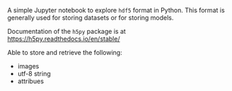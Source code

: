 A simple Jupyter notebook to explore `hdf5` format in Python.
This format is generally used for storing datasets or for storing models.

Documentation of the `h5py` package is at https://h5py.readthedocs.io/en/stable/

Able to store and retrieve the following:

* images 
* utf-8 string
* attribues 